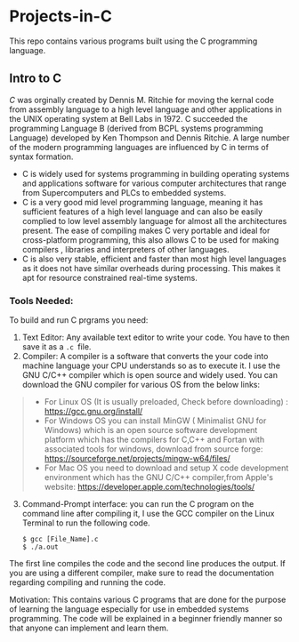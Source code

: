 # Projects-in-C
 This repo contains various programs built using the C programming language.


## Intro to C


*C*  was orginally created by Dennis M. Ritchie for moving the kernal code from assembly language to a high level language and other applications in the UNIX operating system at Bell Labs in 1972. C succeeded the programming Language B (derived from BCPL systems programming Language) developed by Ken Thompson and Dennis Ritchie. A large number of the modern programming languages are influenced by C in terms of syntax formation.

* C is widely used for systems programming in building operating systems and applications software for various computer architectures that range from Supercomputers and PLCs to   embedded systems. 
* C is a very good mid level programming language, meaning it has sufficient features of a high level language and can also be easily complied to low level assembly language for almost all the architectures present. The ease of compiling makes C very portable and ideal for cross-platform programming, this also allows C to be used for making compilers , libraries and interpreters of other languages. 
* C is also very stable, efficient and faster than most high level languages as it does not have similar overheads during processing. This makes it apt for resource constrained real-time systems. 

### Tools Needed:

To build and run C prgrams you need:
 1. Text Editor: Any available text editor to write your code. You have to then save it as a `.c `file.
 2. Compiler: A compiler is a software that converts the your code into machine language your CPU understands so as to execute it. I use the GNU C/C++ compiler which is open source and widely used. You can download the GNU compiler for various OS from the below links:
 > * For Linux OS (It is usually preloaded, Check before downloading) :  https://gcc.gnu.org/install/  
 > * For Windows OS you can install MinGW ( Minimalist GNU for Windows) which is an open source software development platform which has the compilers for C,C++ and Fortan with associated tools for windows, download from source forge: https://sourceforge.net/projects/mingw-w64/files/
 > * For Mac OS you need to download and setup X code development environment which has the GNU C/C++ compiler,from Apple's website:  https://developer.apple.com/technologies/tools/ 
3. Command-Prompt interface: you can run the C program on the command line after compiling it, I use the GCC compiler on the Linux Terminal to run the following code.

       $ gcc [File_Name].c
       $ ./a.out 
The first line compiles the code and the second line produces the output.
If you are using a different compiler, make sure to read the documentation regarding compiling and running the code.


Motivation: This contains various C programs that are done for the purpose of learning the language especially for use in embedded systems programming. The code will be explained in a beginner friendly manner so that anyone can implement and learn them.
